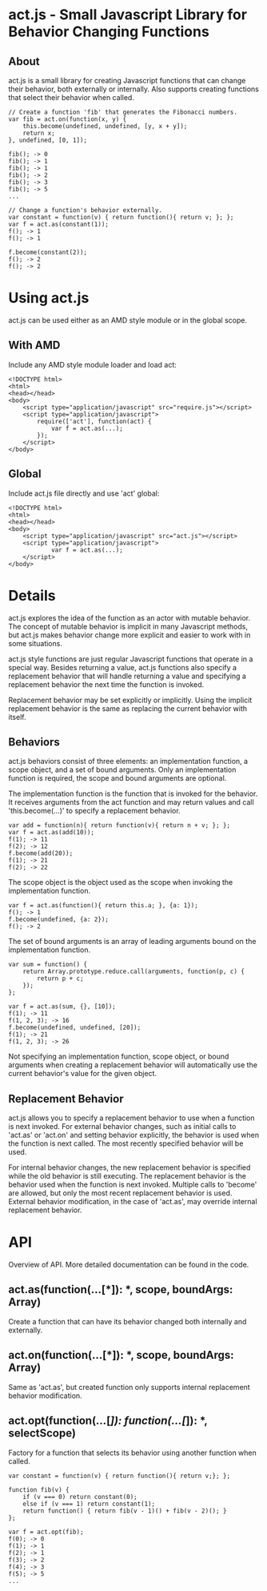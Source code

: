 # act.js - Small Javascript Library for Behavior Changing Functions #

## About ##
act.js is a small library for creating Javascript functions that can change
their behavior, both externally or internally. Also supports creating functions
that select their behavior when called.

    // Create a function 'fib' that generates the Fibonacci numbers.
    var fib = act.on(function(x, y) {
        this.become(undefined, undefined, [y, x + y]);
        return x;
    }, undefined, [0, 1]);
    
    fib(); -> 0
    fib(); -> 1
    fib(); -> 1
    fib(); -> 2
    fib(); -> 3
    fib(); -> 5
    ...

    // Change a function's behavior externally.
    var constant = function(v) { return function(){ return v; }; };
    var f = act.as(constant(1));
    f(); -> 1
    f(); -> 1
    
    f.become(constant(2));
    f(); -> 2
    f(); -> 2


# Using act.js #
act.js can be used either as an AMD style module or in the global scope.

## With AMD ##
Include any AMD style module loader and load act:

    <!DOCTYPE html>
    <html>
    <head></head>
    <body>
        <script type="application/javascript" src="require.js"></script>
        <script type="application/javascript">
            require(['act'], function(act) {
                var f = act.as(...);
            });
        </script>
    </body>

## Global ##
Include act.js file directly and use 'act' global:

    <!DOCTYPE html>
    <html>
    <head></head>
    <body>
        <script type="application/javascript" src="act.js"></script>
        <script type="application/javascript">
                var f = act.as(...);
        </script>
    </body>

# Details #
act.js explores the idea of the function as an actor with mutable behavior.
The concept of mutable behavior is implicit in many Javascript methods, but
act.js makes behavior change more explicit and easier to work with in some
situations.

act.js style functions are just regular Javascript functions that operate in a
special way. Besides returning a value, act.js functions also  specify a
replacement behavior that will handle returning a value and specifying a
replacement behavior the next time the function is invoked.

Replacement behavior may be set explicitly or implicitly. Using the implicit 
replacement behavior is the same as replacing the current behavior
with itself.

## Behaviors ##
act.js behaviors consist of three elements: an implementation function, a
scope object, and a set of bound arguments. Only an implementation function is
required, the scope and bound arguments are optional.

The implementation function is the function that is invoked for the behavior.
It receives arguments from the act function and may return
values and call 'this.become(...)' to specify a replacement behavior.

    var add = function(n){ return function(v){ return n + v; }; };
    var f = act.as(add(10));
    f(1); -> 11
    f(2); -> 12
    f.become(add(20));
    f(1); -> 21
    f(2); -> 22

The scope object is the object used as the scope when invoking the
implementation function.

    var f = act.as(function(){ return this.a; }, {a: 1});
    f(); -> 1
    f.become(undefined, {a: 2});
    f(); -> 2

The set of bound arguments is an array of leading arguments bound on the
implementation function.

    var sum = function() {
        return Array.prototype.reduce.call(arguments, function(p, c) {
            return p + c;
        });
    };
    
    var f = act.as(sum, {}, [10]);
    f(1); -> 11
    f(1, 2, 3); -> 16
    f.become(undefined, undefined, [20]);
    f(1); -> 21
    f(1, 2, 3); -> 26

Not specifying an implementation function, scope object, or bound arguments when
creating a replacement behavior will automatically use the current behavior's
value for the given object.

## Replacement Behavior ##
act.js allows you to specify a replacement behavior to use when a function is next
invoked. For external behavior changes, such as initial calls to 'act.as' or
'act.on' and setting behavior explicitly, the behavior is used when the function
is next called. The most recently specified behavior will be used.

For internal behavior changes, the new replacement behavior is specified while
the old behavior is still executing. The replacement behavior is the behavior 
used when the function is next invoked. Multiple calls to 'become' are
allowed, but only the most recent replacement behavior is used. External
behavior modification, in the case of 'act.as', may override internal
replacement behavior.


# API #
Overview of API. More detailed documentation can be found in the code.

## act.as(function(...[*]): *, scope, boundArgs: Array) ##
Create a function that can have its behavior changed both internally and
externally.

## act.on(function(...[*]): *, scope, boundArgs: Array) ##
Same as 'act.as', but created function only supports internal replacement 
behavior modification.

## act.opt(function(...[*]): function(...[*]): *, selectScope) ##
Factory for a function that selects its behavior using another function when
called.

    var constant = function(v) { return function(){ return v;}; };
    
    function fib(v) {
        if (v === 0) return constant(0);
        else if (v === 1) return constant(1);
        return function() { return fib(v - 1)() + fib(v - 2)(); } 
    };
    
    var f = act.opt(fib);
    f(0); -> 0
    f(1); -> 1
    f(2); -> 1
    f(3); -> 2
    f(4); -> 3
    f(5); -> 5
    ...
